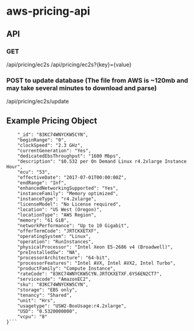 # aws-pricing-api


## API

### GET
 /api/pricing/ec2s
 /api/pricing/ec2s?{key}={value}

### POST to update database (The file from AWS is ~120mb and may take several minutes to download and parse)
/api/pricing/ec2s/update


## Example Pricing Object
```{
    "_id": "83KC74WNYCKW5CYN",
    "beginRange": "0",
    "clockSpeed": "2.3 GHz",
    "currentGeneration": "Yes",
    "dedicatedEbsThroughput": "1600 Mbps",
    "description": "$0.532 per On Demand Linux r4.2xlarge Instance Hour",
    "ecu": "53",
    "effectiveDate": "2017-07-01T00:00:00Z",
    "endRange": "Inf",
    "enhancedNetworkingSupported": "Yes",
    "instanceFamily": "Memory optimized",
    "instanceType": "r4.2xlarge",
    "licenseModel": "No License required",
    "location": "US West (Oregon)",
    "locationType": "AWS Region",
    "memory": "61 GiB",
    "networkPerformance": "Up to 10 Gigabit",
    "offerTermCode": "JRTCKXETXF",
    "operatingSystem": "Linux",
    "operation": "RunInstances",
    "physicalProcessor": "Intel Xeon E5-2686 v4 (Broadwell)",
    "preInstalledSw": "NA",
    "processorArchitecture": "64-bit",
    "processorFeatures": "Intel AVX, Intel AVX2, Intel Turbo",
    "productFamily": "Compute Instance",
    "rateCode": "83KC74WNYCKW5CYN.JRTCKXETXF.6YS6EN2CT7",
    "servicecode": "AmazonEC2",
    "sku": "83KC74WNYCKW5CYN",
    "storage": "EBS only",
    "tenancy": "Shared",
    "unit": "Hrs",
    "usagetype": "USW2-BoxUsage:r4.2xlarge",
    "USD": "0.5320000000",
    "vcpu": "8"
}```
